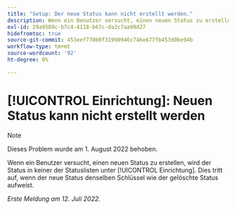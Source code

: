 ```yaml
---
title: "Setup: Der neue Status kann nicht erstellt werden."
description: Wenn ein Benutzer versucht, einen neuen Status zu erstellen, wird der Status in keiner der Statuslisten unter Einrichtung angezeigt. Dies tritt auf, wenn der neue Status denselben Schlüssel wie der gelöschte Status aufweist.
exl-id: 29a9589c-b7c4-4118-b67c-da2c7aa99d27
hidefromtoc: true
source-git-commit: 453eef770b0f31990946c746e677fb453d0be94b
workflow-type: tm+mt
source-wordcount: '92'
ht-degree: 0%

---
```


# [!UICONTROL Einrichtung]: Neuen Status kann nicht erstellt werden

>[!NOTE]
>
>Dieses Problem wurde am 1. August 2022 behoben.

Wenn ein Benutzer versucht, einen neuen Status zu erstellen, wird der Status in keiner der Statuslisten unter [!UICONTROL Einrichtung]. Dies tritt auf, wenn der neue Status denselben Schlüssel wie der gelöschte Status aufweist.

_Erste Meldung am 12. Juli 2022._
